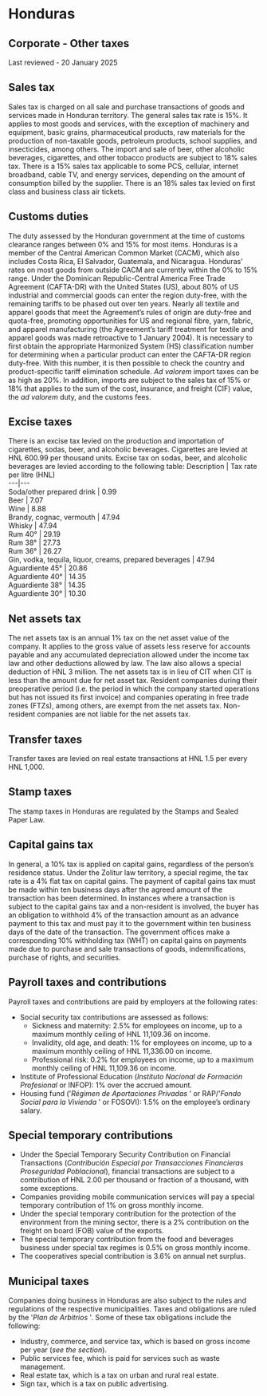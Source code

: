 # Honduras
## Corporate - Other taxes
Last reviewed - 20 January 2025
## Sales tax
Sales tax is charged on all sale and purchase transactions of goods and services made in Honduran territory.
The general sales tax rate is 15%. It applies to most goods and services, with the exception of machinery and equipment, basic grains, pharmaceutical products, raw materials for the production of non-taxable goods, petroleum products, school supplies, and insecticides, among others.
The import and sale of beer, other alcoholic beverages, cigarettes, and other tobacco products are subject to 18% sales tax.
There is a 15% sales tax applicable to some PCS, cellular, internet broadband, cable TV, and energy services, depending on the amount of consumption billed by the supplier.
There is an 18% sales tax levied on first class and business class air tickets.
## Customs duties
The duty assessed by the Honduran government at the time of customs clearance ranges between 0% and 15% for most items.
Honduras is a member of the Central American Common Market (CACM), which also includes Costa Rica, El Salvador, Guatemala, and Nicaragua. Honduras’ rates on most goods from outside CACM are currently within the 0% to 15% range. Under the Dominican Republic-Central America Free Trade Agreement (CAFTA-DR) with the United States (US), about 80% of US industrial and commercial goods can enter the region duty-free, with the remaining tariffs to be phased out over ten years. Nearly all textile and apparel goods that meet the Agreement’s rules of origin are duty-free and quota-free, promoting opportunities for US and regional fibre, yarn, fabric, and apparel manufacturing (the Agreement’s tariff treatment for textile and apparel goods was made retroactive to 1 January 2004).
It is necessary to first obtain the appropriate Harmonized System (HS) classification number for determining when a particular product can enter the CAFTA-DR region duty-free. With this number, it is then possible to check the country and product-specific tariff elimination schedule.
_Ad valorem_ import taxes can be as high as 20%. In addition, imports are subject to the sales tax of 15% or 18% that applies to the sum of the cost, insurance, and freight (CIF) value, the _ad valorem_ duty, and the customs fees.
## Excise taxes
There is an excise tax levied on the production and importation of cigarettes, sodas, beer, and alcoholic beverages.
Cigarettes are levied at HNL 600.99 per thousand units.
Excise tax on sodas, beer, and alcoholic beverages are levied according to the following table:
Description | Tax rate per litre (HNL)  
---|---  
Soda/other prepared drink | 0.99  
Beer | 7.07  
Wine | 8.88  
Brandy, cognac, vermouth | 47.94  
Whisky | 47.94  
Rum 40° | 29.19  
Rum 38° | 27.73  
Rum 36° | 26.27  
Gin, vodka, tequila, liquor, creams, prepared beverages | 47.94  
Aguardiente 45° | 20.86  
Aguardiente 40° | 14.35  
Aguardiente 38° | 14.35  
Aguardiente 30° | 10.30  
## Net assets tax
The net assets tax is an annual 1% tax on the net asset value of the company. It applies to the gross value of assets less reserve for accounts payable and any accumulated depreciation allowed under the income tax law and other deductions allowed by law. The law also allows a special deduction of HNL 3 million.
The net assets tax is in lieu of CIT when CIT is less than the amount due for net asset tax. Resident companies during their preoperative period (i.e. the period in which the company started operations but has not issued its first invoice) and companies operating in free trade zones (FTZs), among others, are exempt from the net assets tax.
Non-resident companies are not liable for the net assets tax.
## Transfer taxes
Transfer taxes are levied on real estate transactions at HNL 1.5 per every HNL 1,000.
## Stamp taxes
The stamp taxes in Honduras are regulated by the Stamps and Sealed Paper Law. 
## Capital gains tax
In general, a 10% tax is applied on capital gains, regardless of the person’s residence status. Under the Zolitur law territory, a special regime, the tax rate is a 4% flat tax on capital gains.
The payment of capital gains tax must be made within ten business days after the agreed amount of the transaction has been determined.
In instances where a transaction is subject to the capital gains tax and a non-resident is involved, the buyer has an obligation to withhold 4% of the transaction amount as an advance payment to this tax and must pay it to the government within ten business days of the date of the transaction.
The government offices make a corresponding 10% withholding tax (WHT) on capital gains on payments made due to purchase and sale transactions of goods, indemnifications, purchase of rights, and securities.
## Payroll taxes and contributions
Payroll taxes and contributions are paid by employers at the following rates:
  * Social security tax contributions are assessed as follows: 
    * Sickness and maternity: 2.5% for employees on income, up to a maximum monthly ceiling of HNL 11,109.36 on income.
    * Invalidity, old age, and death: 1% for employees on income, up to a maximum monthly ceiling of HNL 11,336.00 on income.
    * Professional risk: 0.2% for employees on income, up to a maximum monthly ceiling of HNL 11,109.36 on income.
  * Institute of Professional Education (_Instituto Nacional de Formación Profesional_ or INFOP): 1% over the accrued amount.
  * Housing fund ('_Régimen de Aportaciones Privadas_ ' or RAP/'_Fondo Social para la Vivienda_ ' or FOSOVI): 1.5% on the employee’s ordinary salary.


## Special temporary contributions
  * Under the Special Temporary Security Contribution on Financial Transactions (_Contribución Especial por Transacciones Financieras Proseguridad Poblacional_), financial transactions are subject to a contribution of HNL 2.00 per thousand or fraction of a thousand, with some exceptions.
  * Companies providing mobile communication services will pay a special temporary contribution of 1% on gross monthly income.
  * Under the special temporary contribution for the protection of the environment from the mining sector, there is a 2% contribution on the freight on board (FOB) value of the exports.
  * The special temporary contribution from the food and beverages business under special tax regimes is 0.5% on gross monthly income.
  * The cooperatives special contribution is 3.6% on annual net surplus.


## Municipal taxes
Companies doing business in Honduras are also subject to the rules and regulations of the respective municipalities. Taxes and obligations are ruled by the '_Plan de Arbitrios_ '. Some of these tax obligations include the following:
  * Industry, commerce, and service tax, which is based on gross income per year (_see the section_).
  * Public services fee, which is paid for services such as waste management.
  * Real estate tax, which is a tax on urban and rural real estate.
  * Sign tax, which is a tax on public advertising.



